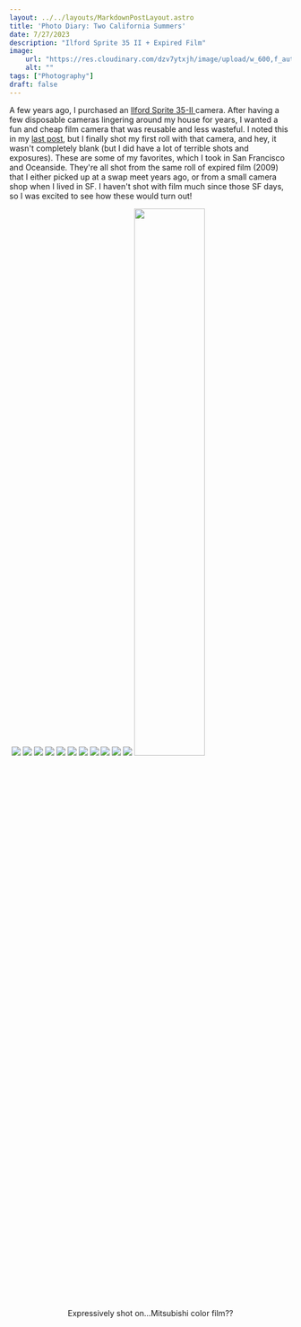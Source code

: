 ```yaml
---
layout: ../../layouts/MarkdownPostLayout.astro
title: 'Photo Diary: Two California Summers'
date: 7/27/2023
description: "Ilford Sprite 35 II + Expired Film"
image:
    url: "https://res.cloudinary.com/dzv7ytxjh/image/upload/w_600,f_auto,q_auto/v1739349713/64c22f3855deb0f9ee6759ed_2023-Expired-Film-Oceanside-3_exxydy.jpg"
    alt: ""
tags: ["Photography"]
draft: false
---
```


A few years ago, I purchased an [Ilford Sprite 35-II ](https://www.shopmoment.com/products/ilford-sprite-35-ii-camera)camera. After having a few disposable cameras lingering around my house for years, I wanted a fun and cheap film camera that was reusable and less wasteful. I noted this in my [last post](https://www.annieszafranski.com/visual-journal/photos-from-an-ilford-hp5-plus-bw-disposable), but I finally shot my first roll with that camera, and hey, it wasn't completely blank (but I did have a lot of terrible shots and exposures). These are some of my favorites, which I took in San Francisco and Oceanside. They're all shot from the same roll of expired film (2009) that I either picked up at a swap meet years ago, or from a small camera shop when I lived in SF. I haven't shot with film much since those SF days, so I was excited to see how these would turn out!

<img class="blog-post-image-lg" src="https://res.cloudinary.com/dzv7ytxjh/image/upload/f_auto,q_auto/v1739349215/64c229cb70867f68c6c3e737_2023-Expired-Film-SF-2_zsvdev.jpg" alt="">


<img class="blog-post-image-lg" src="https://res.cloudinary.com/dzv7ytxjh/image/upload/f_auto,q_auto/v1739349354/64c229d95b545656f2aee773_2023-Expired-Film-SF-3_ijhrf1.jpg">

<img class="blog-post-image-lg" src="https://res.cloudinary.com/dzv7ytxjh/image/upload/f_auto,q_auto/v1739349387/64c229e49390fd8ed013ed7f_2023-Expired-Film-SF-4_bnwell.jpg" loading="lazy">

<img class="blog-post-image-lg" src="https://res.cloudinary.com/dzv7ytxjh/image/upload/f_auto,q_auto/v1739349476/64c22a6572e97a702df85bb4_2023-Expired-Film-SF-5_z8cpjk.jpg" loading="lazy">

<img class="blog-post-image-lg" src="https://res.cloudinary.com/dzv7ytxjh/image/upload/f_auto,q_auto/v1739349570/64c229fada8e29e2c400adc3_2023-Expired-Film-SF-6_twdynm.jpg" loading="lazy">

<img class="blog-post-image-lg" src="https://res.cloudinary.com/dzv7ytxjh/image/upload/f_auto,q_auto/v1739349616/64c229b0baea6378ed4de8bf_2023-Expired-Film-SF-1_cxbxme.jpg" loading="lazy">

<img class="blog-post-image-lg" src="https://res.cloudinary.com/dzv7ytxjh/image/upload/f_auto,q_auto/v1739349665/64c22f194c84135bebe00644_2023-Expired-Film-Oceanside-1_v96fy4.jpg" loading="lazy">

<img class="blog-post-image-lg" src="https://res.cloudinary.com/dzv7ytxjh/image/upload/f_auto,q_auto/v1739349713/64c22f3855deb0f9ee6759ed_2023-Expired-Film-Oceanside-3_exxydy.jpg" loading="lazy">

<img class="blog-post-image-lg" src="https://res.cloudinary.com/dzv7ytxjh/image/upload/f_auto,q_auto/v1739349774/64c22f40ae8773a0069acdd0_2023-Expired-Film-Oceanside-4_fajs7u.jpg" loading="lazy">

<img class="blog-post-image-lg" src="https://res.cloudinary.com/dzv7ytxjh/image/upload/f_auto,q_auto/v1739349817/64c368a0efe376c79c8b3f27_2023-Expired-Film-Oceanside-4_dqex2e.jpg" loading="lazy">

<img class="blog-post-image-lg" src="https://res.cloudinary.com/dzv7ytxjh/image/upload/f_auto,q_auto/v1739349869/64c22f55473bfa8d817075bd_2023-Expired-Film-Oceanside-6_gq6tlx.jpg" loading="lazy">

<img class="blog-post-image-lg" src="https://res.cloudinary.com/dzv7ytxjh/image/upload/f_auto,q_auto/v1739349909/64c333a8906b099337da31ee_2023-Expired-Film-Oceanside-6_azcojv.jpg" loading="lazy">

<img class="blog-post-image-sm" src="https://res.cloudinary.com/dzv7ytxjh/image/upload/f_auto,q_auto/v1739349956/64c368092b0f016d65c9766d_2023-07-02_zy9jeb.jpg" loading="lazy" style="margin: 0 auto;" width="50%;">

<p style="text-align:center; margin-top: 2%;">Expressively shot on…Mitsubishi color film??</p>